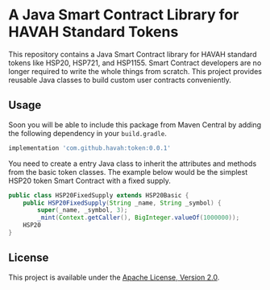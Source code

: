 # A Java Smart Contract Library for HAVAH Standard Tokens

This repository contains a Java Smart Contract library for HAVAH standard tokens like
HSP20,
HSP721, and
HSP1155.
Smart Contract developers are no longer required to write the whole things from scratch.
This project provides reusable Java classes to build custom user contracts conveniently.

## Usage

Soon you will be able to include this package from Maven Central 
by adding the following dependency in your `build.gradle`.

```groovy
implementation 'com.github.havah:token:0.0.1'
```

You need to create a entry Java class to inherit the attributes and methods from the basic token classes.
The example below would be the simplest HSP20 token Smart Contract with a fixed supply.

```java
public class HSP20FixedSupply extends HSP20Basic {
    public HSP20FixedSupply(String _name, String _symbol) {
        super(_name, _symbol, 3);
        _mint(Context.getCaller(), BigInteger.valueOf(1000000));
    HSP20
}
```

## License

This project is available under the [Apache License, Version 2.0](LICENSE).

